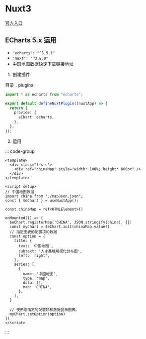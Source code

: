 # Nuxt3

[官方入口](https://nuxt.com/)

## ECharts 5.x 运用

- `"echarts": "^5.5.1"`
- `"nuxt": "^3.8.0"`
- 中国地图数据快速下载[链接地址](./assets/nuxtjs/mapJson.json)

1. 创建插件

目录：plugins

```ts
import * as echarts from "echarts";

export default defineNuxtPlugin((nuxtApp) => {
  return {
    provide: {
      eChart: echarts,
    },
  };
});
```

2. 运用

::: code-group

```vue [Template]
<template>
  <div class="f-s-c">
    <div ref="chinaMap" style="width: 100%; height: 600px" />
  </div>
</template>
```

```vue [JavaScript]
<script setup>
// 中国地图数据
import china from "./mapJson.json";
const { $eChart } = useNuxtApp();

const chinaMap = ref<HTMLElement>()

onMounted(() => {
  $eChart.registerMap('CHINA', JSON.stringify(china), {})
  const myChart = $eChart.init(chinaMap.value!)
  // 指定图表的配置项和数据
  const option = {
    title: {
      text: '中国地图',
      subtext: '人才基地可视化分布图',
      left: 'right',
    },
    series: [
      {
        name: '中国地图',
        type: 'map',
        data: [],
        map: 'CHINA',
      },
    ],
  }

  // 使用刚指定的配置项和数据显示图表。
  myChart.setOption(option)
})
</script>
```

:::
